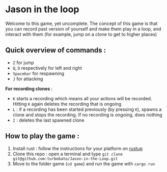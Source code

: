 # Jason in the loop

Welcome to this game, yet uncomplete. The concept of this game is that you can record past version of yourself and make them play in a loop, and interact with them (for example, jump on a clone to get to higher places)

## Quick overview of commands : 

* `Z` for jump
* `Q`, `D` respectively for left and right
* `Spacebar` for respawning
* `J` for attacking

**For recording clones** :

* `K` starts a recording which means all your actions will be recorded. Hitting `K` again deletes the recording that is ongoing
* `L` : if a recording has been started previously (by pressing `K`), spawns a clone and stops the recording. If no recording is ongoing, does nothing
* `I` : deletes the last spawned clone

## How to play the game :

1. Install rust : follow the instructions for your platform on [rustup](https://rustup.rs/)
2. Clone this repo : open a terminal and type ```git clone git@github.com:turbobato/Jason-in-the-Loop.git```
3. Move to the folder game (`cd game`) and run the game with `cargo run`
